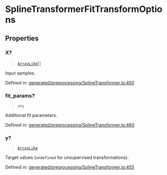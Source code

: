 # SplineTransformerFitTransformOptions

## Properties

### X?

> [`ArrayLike`](../types/ArrayLike.md)[]

Input samples.

Defined in:  [generated/preprocessing/SplineTransformer.ts:450](https://github.com/transitive-bullshit/scikit-learn-ts/blob/b59c1ff/packages/sklearn/src/generated/preprocessing/SplineTransformer.ts#L450)

### fit\_params?

> `any`

Additional fit parameters.

Defined in:  [generated/preprocessing/SplineTransformer.ts:460](https://github.com/transitive-bullshit/scikit-learn-ts/blob/b59c1ff/packages/sklearn/src/generated/preprocessing/SplineTransformer.ts#L460)

### y?

> [`ArrayLike`](../types/ArrayLike.md)

Target values (`undefined` for unsupervised transformations).

Defined in:  [generated/preprocessing/SplineTransformer.ts:455](https://github.com/transitive-bullshit/scikit-learn-ts/blob/b59c1ff/packages/sklearn/src/generated/preprocessing/SplineTransformer.ts#L455)
